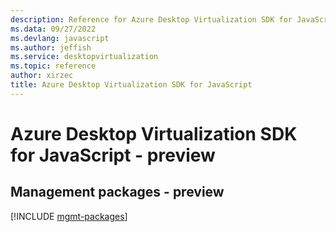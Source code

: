 ```yaml
---
description: Reference for Azure Desktop Virtualization SDK for JavaScript
ms.data: 09/27/2022
ms.devlang: javascript
ms.author: jeffish
ms.service: desktopvirtualization
ms.topic: reference
author: xirzec
title: Azure Desktop Virtualization SDK for JavaScript
---
```

# Azure Desktop Virtualization SDK for JavaScript - preview

## Management packages - preview
[!INCLUDE [mgmt-packages](desktop-virtualization-mgmt-index.md)]